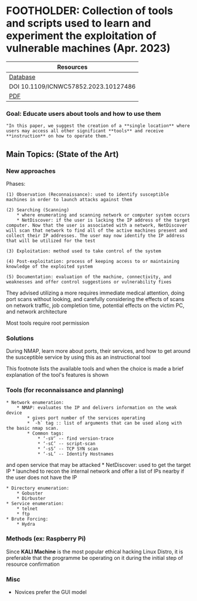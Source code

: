 # FOOTHOLDER: Collection of tools and scripts used to learn and experiment the exploitation of vulnerable machines (Apr. 2023)

| Resources	|
|----------|
| [Database](https://doi-org.ezproxy.semo.edu:2443/10.1109/ICNWC57852.2023.10127486) |
| DOI  10.1109/ICNWC57852.2023.10127486 |
| [PDF](https://ieeexplore-ieee-org.ezproxy.semo.edu:2443/stamp/stamp.jsp?tp=&arnumber=10127486) |
	
### Goal: Educate users about tools and how to use them

	"In this paper, we suggest the creation of a **single location** where users may access all other significant **tools** and receive **instruction** on how to operate them."
	
## Main Topics: (State of the Art)

### New approaches

Phases:

	(1) Observation (Reconnaissance): used to identify susceptible machines in order to launch attacks against them

	(2) Searching (Scanning)
		* where enumerating and scanning network or computer system occurs
		* NetDiscover: if the user is lacking the IP address of the target computer. Now that the user is associated with a network, NetDiscover will scan that network to find all of the active machines present and collect their IP addresses. The user may now identify the IP address that will be utilized for the test
		
	(3) Exploitation: method used to take control of the system

	(4) Post-exploitation: process of keeping access to or maintaining knowledge of the exploited system

	(5) Documentation: evaluation of the machine, connectivity, and weaknesses and offer control suggestions or vulnerability fixes

They advised utilizing a more requires immediate medical attention, doing port scans without looking, and carefully considering the effects of scans on network traffic, job completion time, potential effects on the victim PC, and network architecture

Most tools require root permission


### Solutions

During NMAP, learn more about ports, their services, and how to get around the susceptible service by using this as an instructional tool

This footnote lists the available tools and when the choice is made a brief explanation of the tool's features is
shown

### Tools (for reconnaissance and planning)
	* Network enumeration:
		* NMAP: evaluates the IP and delivers information on the weak device
			* gives port number of the services operating
			* `-h` tag :: list of arguments that can be used along with the basic nmap scan.
			* Common tags:
				* ‘-sV’ -- find version-trace
				* ‘-sC’ -- script-scan
				* ’-sS’ -- TCP SYN scan
				* ‘-sL’ -- Identify Hostnames

and open service that may be attacked
		* NetDiscover: used to get the target IP
			* launched to recon the internal network and offer a list of IPs nearby if the user does not have the IP
			
	* Directory enumeration:
		* Gobuster
		* Dirbuster
	* Service enumeration:
		* telnet
		* ftp
	* Brute Forcing:
		* Hydra
		
		
### Methods (ex: Raspberry Pi)

Since **KALI Machine** is the most popular ethical hacking Linux Distro, it is preferable that the programme be operating on it during the initial step of resource confirmation

### Misc
* Novices prefer the GUI model